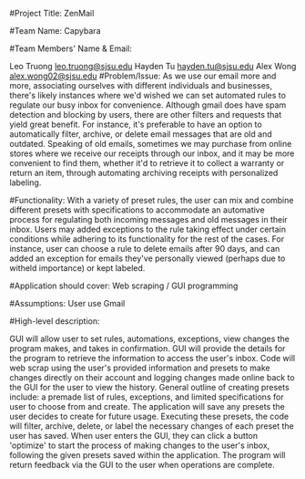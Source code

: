 #Project Title: ZenMail

#Team Name: Capybara

#Team Members' Name & Email:

Leo Truong leo.truong@sjsu.edu
Hayden Tu hayden.tu@sjsu.edu
Alex Wong alex.wong02@sjsu.edu
#Problem/Issue: As we use our email more and more, associating ourselves with different individuals and businesses, there's likely instances where we'd wished we can set automated rules to regulate our busy inbox for convenience. Although gmail does have spam detection and blocking by users, there are other filters and requests that yield great benefit. For instance, it's preferable to have an option to automatically filter, archive, or delete email messages that are old and outdated. Speaking of old emails, sometimes we may purchase from online stores where we receive our receipts through our inbox, and it may be more convenient to find them, whether it'd to retrieve it to collect a warranty or return an item, through automating archiving receipts with personalized labeling.

#Functionality: With a variety of preset rules, the user can mix and combine different presets with specifications to accommodate an automative process for regulating both incoming messages and old messages in their inbox. Users may added exceptions to the rule taking effect under certain conditions while adhering to its functionality for the rest of the cases. For instance, user can choose a rule to delete emails after 90 days, and can added an exception for emails they've personally viewed (perhaps due to witheld importance) or kept labeled.

#Application should cover: Web scraping / GUI programming

#Assumptions: User use Gmail

#High-level description:

GUI will allow user to set rules, automations, exceptions, view changes the program makes, and takes in confirmation.
GUI will provide the details for the program to retrieve the information to access the user's inbox.
Code will web scrap using the user's provided information and presets to make changes directly on their account and logging changes made online back to the GUI for the user to view the history.
General outline of creating presets include: a premade list of rules, exceptions, and limited specifications for user to choose from and create. The application will save any presets the user decides to create for future usage.
Executing these presets, the code will filter, archive, delete, or label the necessary changes of each preset the user has saved.
When user enters the GUI, they can click a button 'optimize' to start the process of making changes to the user's inbox, following the given presets saved within the application. The program will return feedback via the GUI to the user when operations are complete.
